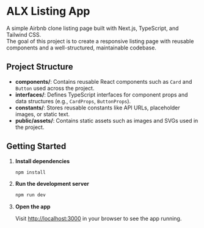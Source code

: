 
# ALX Listing App

A simple Airbnb clone listing page built with Next.js, TypeScript, and Tailwind CSS.  
The goal of this project is to create a responsive listing page with reusable components and a well-structured, maintainable codebase.

## Project Structure

- **components/**: Contains reusable React components such as `Card` and `Button` used across the project.  
- **interfaces/**: Defines TypeScript interfaces for component props and data structures (e.g., `CardProps`, `ButtonProps`).  
- **constants/**: Stores reusable constants like API URLs, placeholder images, or static text.  
- **public/assets/**: Contains static assets such as images and SVGs used in the project.  

## Getting Started

1. **Install dependencies**  

    ```bash
   npm install
    ```

2. **Run the development server**

   ```bash
   npm run dev
   ```

3. **Open the app**

   Visit [http://localhost:3000](http://localhost:3000) in your browser to see the app running.
